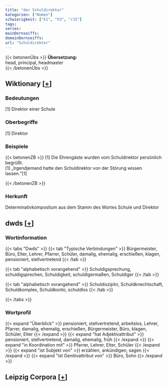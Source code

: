 ```yaml
---
title: "der Schuldirektor"
kategorien: ["Nomen"]
schwierigkeit: ["k1", "h3", "r15"]
tags:
series:
mainDornseiffs:
domainDornseiffs:
url: "Schuldirektor"
---
```


{{< betonenÜbs >}}
**Übersetzung:**  
head, principal, headmaster  
{{< /betonenÜbs >}}

## Wiktionary [[+](https://de.wiktionary.org/wiki/Schuldirektor)]

### Bedeutungen
[1] Direktor einer Schule  

### Oberbegriffe
[1] Direktor  

### Beispiele
{{< betonenZB >}}
[1] Die Ehrengäste wurden vom Schuldirektor persönlich begrüßt.  
[1] „Irgendjemand hatte den Schuldirektor von der Störung wissen lassen.“[1]  

{{< /betonenZB >}}
### Herkunft
Determinativkompositum aus dem Stamm des Wortes Schule und Direktor  



## dwds [[+](https://www.dwds.de/wb/Schuldirektor)]

### Wortinformation
{{< tabs "Dwds" >}}
{{< tab "Typische Verbindungen" >}}
Bürgermeister, Büro, Elter, Lehrer, Pfarrer, Schüler, damalig, ehemalig, erschießen, klagen, pensioniert, stellvertretend
{{< /tab >}}

{{< tab "alphabetisch vorangehend" >}}
Schuldigsprechung, schuldigsprechen, Schuldigkeit, schuldigermaßen, Schuldiger
{{< /tab >}}

{{< tab "alphabetisch vorangehend" >}}
Schuldisziplin, Schuldknechtschaft, Schuldkomplex, Schuldkonto, schuldlos
{{< /tab >}}

{{< /tabs >}}

### Wortprofil
{{< expand "Überblick" >}} pensioniert, stellvertretend, arbeitslos, Lehrer, Pfarrer, damalig, ehemalig, erschießen, Bürgermeister, Büro, klagen, Schüler, Elter {{< /expand >}}
{{< expand "hat Adjektivattribut" >}} pensioniert, stellvertretend, damalig, ehemalig, früh {{< /expand >}}
{{< expand "in Koordination mit" >}} Pfarrer, Lehrer, Elter, Schüler {{< /expand >}}
{{< expand "ist Subjekt von" >}} erzählen, ankündigen, sagen {{< /expand >}}
{{< expand "ist Genitivattribut von" >}} Büro, Sohn {{< /expand >}}

## Leipzig Corpora [[+](https://corpora.uni-leipzig.de/en/res?word=Schuldirektor&corpusId=deu_newscrawl-public_2018)]

